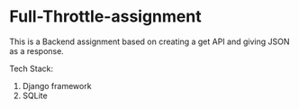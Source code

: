# Full-Throttle-assignment

This is a Backend assignment based on creating a get API and giving JSON as a response.

Tech Stack:

1. Django framework
2. SQLite
